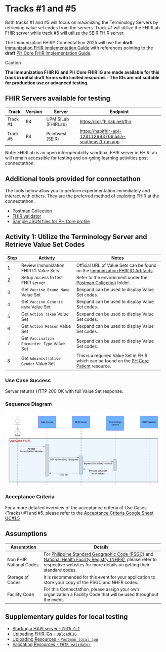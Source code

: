 # Tracks #1 and #5

Both tracks #1 and #5 will focus on maximizing the Terminology Servers by retrieving value set codes from the servers. Track #1 will utilize the FHIRLab FHIR server while track #5 will utilize the SEIR FHIR server.

The Immunization FHIR® Connectathon 2025 will use the **draft** [Immunization FHIR Implementation Guide](https://build.fhir.org/ig/UP-Manila-SILab/immunizationfhirig/index.html) with references pointing to the **draft** [PH Core FHIR Implementation Guide](https://build.fhir.org/ig/UP-Manila-SILab/ph-core/artifacts.html).

> [!CAUTION]
> **The Immunization FHIR IG and PH Core FHIR IG are made available for this track in initial draft forms with limited resources - The IGs are not suitable for production use or advanced testing.**

## FHIR Servers available for testing

Track | Version | Server | Endpoint
|----------|-------------|---------|-------------|
Track #1 | R4 | UPM SILab (FHIRLab) |https://cdr.fhirlab.net/fhir 
Track #5 | R4 | Pointwest (SEIR)    |https://hapifhir-api-128112993769.asia-southeast1.run.app

Note: FHIRLab is an open interoperability sandbox. FHIR server in FHIRLab will remain accessible for testing and on-going learning activities post connectathon.

## Additional tools provided for connectathon

The tools below allow you to perform experimentation immediately and interact with others. They are the preferred method of exploring FHIR at the connectathon.

- [Postman Collection](../postman-collection/) 
- [FHIR validator](https://validator.fhirlab.net)
- [Sample JSON files for PH Core profile](https://build.fhir.org/ig/UP-Manila-SILab/ph-core/artifacts.html#example-example-instances)

## Activity 1: Utilize the Terminology Server and Retrieve Value Set Codes

| Step | Activity                                       | Notes                                                                 | 
|------|------------------------------------------------|-----------------------------------------------------------------------|
| 1    | Review Immunization FHIR IG Value Sets         | Official URL of Value Sets can be found on the [Immunization FHIR IG Artifacts](https://build.fhir.org/ig/UP-Manila-SILab/immunizationfhirig/artifacts.html).                       |
| 2    | Setup access to test FHIR server               | Refer to the environment under the [Postman Collection](../postman-collection) folder. |
| 3    | Get `Vaccine Brand Name` Value Set             | $expand can be used to display Value Set codes.|
| 4    | Get `Vaccine Generic Name` Value Set           | $expand can be used to display Value Set codes.|
| 5    | Get `Action Taken` Value Set                    | $expand can be used to display Value Set codes.|
| 6    | Get `Action Reason` Value Set                   | $expand can be used to display Value Set codes.|
| 7    | Get `Vaccination Encounter Type` Value Set      | $expand can be used to display Value Set codes.|
| 8    | Get `Administrative Gender` Value Set           | This is a required Value Set in FHIR which can be found on the [PH Core Patient](https://build.fhir.org/ig/UP-Manila-SILab/ph-core/StructureDefinition-ph-core-patient.html) resource.|


### Use Case Success
Server returns HTTP 200 OK with full Value Set response.

### Sequence Diagram
![alt text](<FHIR PH Immunization Sequence Diagram - UC1,5.png>)

### Acceptance Criteria
For a more detailed overview of the acceptance criteria of Use Cases (Tracks) #1 and #5, please refer to the [Acceptance Criteria Google Sheet UC#1,5](https://docs.google.com/spreadsheets/d/1OF5Jh_beGjB9nB7WSfQ_H10fC_Z-4T_4dBGndu6mgoQ/edit?gid=507922979#gid=507922979)

## Assumptions

Assumption | Details
|----------|-------------|
Non FHIR National Codes | For [Philippine Standard Geographic Code (PSGC)](https://psa.gov.ph/classification/psgc) and [National Health Facility Registry (NHFR)](https://nhfr.doh.gov.ph/VActivefacilitiesList), please refer to respective websites for more details on getting their standard codes.
Storage of Codes | It is recommended for this event for your application to store your copy of the PSGC and NHFR codes.
Facility Code | For this Connectathon, please assign your own organization a Facility Code that will be used throughout the event.

## Supplementary guides for local testing

- [Starting a HAPI server - `FHIR CLI`](https://hapifhir.io/hapi-fhir/docs/tools/hapi_fhir_cli.html#server-run-server)
- [Uploading FHIR IGs - `UploadFIG`](https://github.com/brianpos/UploadFIG#user-content-running-the-utility)
- [Uploading Resources - `Postman local app`](https://www.postman.com/downloads/)
- [Validating Resources - `FHIR validator`](https://confluence.hl7.org/spaces/FHIR/pages/35718580/Using+the+FHIR+Validator)



